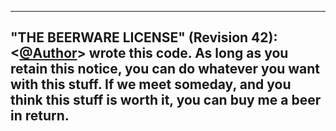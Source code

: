  ------------------------------------------------------------
 **"THE BEERWARE LICENSE" (Revision 42):**
 <[@Author][1]> wrote this code. As long as you retain this 
 notice, you can do whatever you want with this stuff. If we
 meet someday, and you think this stuff is worth it, you can
 buy me a beer in return.
 ------------------------------------------------------------
 
  [1]: https://github.com/Kloski
  